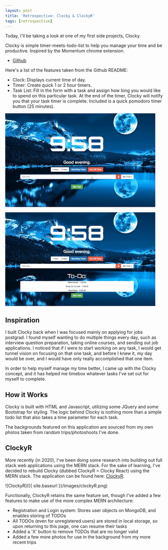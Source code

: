 ```yaml
---
layout: post
title: 'Retrospective: Clocky & ClockyR'
tags: [retrospective]
---
```


Today, I'll be taking a look at one of my first side projects, Clocky.

Clocky is simple timer-meets-todo-list to help you manage your time and be productive. Inspired by the Momentum chrome extension.

- [Github](https://github.com/barelampagos/Clocky)

Here's a list of the features taken from the Github README:

- Clock: Displays current time of day.
- Timer: Create quick 1 or 2 hour timers.
- Task List: Fill in the form with a task and assign how long you would like to spend on this particular task. At the end of the timer, Clocky will notify you that your task timer is complete. Included is a quick pomodoro timer button (25 minutes).

![Clocky Task List](https://raw.githubusercontent.com/barelampagos/Clocky/master/media/taskList.gif)

![Clocky Timer](https://raw.githubusercontent.com/barelampagos/Clocky/master/media/timer.gif)

## Inspiration

I built Clocky back when I was focused mainly on applying for jobs postgrad. I found myself wanting to do multiple things every day, such as interview question preparation, taking online courses, and sending out job applications. I noticed that if I were to start working on any task, I would get tunnel vision on focusing on that one task, and before I knew it, my day would be over, and I would have only really accomplished that one item.

In order to help myself manage my time better, I came up with the Clocky concept, and it has helped me timebox whatever tasks I've set out for myself to complete.

## How it Works

Clocky is built with HTML and Javascript, utilizing some JQuery and some Bootstrap for styling. The logic behind Clocky is nothing more than a simple todo list that also takes a time parameter for each task.

The backgrounds featured on this application are sourced from my own photos taken from random trips/photoshoots I've done.

## ClockyR

More recently (in 2020), I've been doing some research into building out full stack web applications using the MERN stack. For the sake of learning, I've decided to rebuild Clocky (dubbed ClockyR = Clocky React) using the MERN stack. The application can be found here: [ClockyR](https://clocky-r.herokuapp.com/).

![ClockyR]({{ site.baseurl }}/images/clockyR.png)

Functionally, ClockyR retains the same feature set, though I've added a few features to make use of the more complex MERN architecture:

- Registration and Login system: Stores user objects on MongoDB, and enables storing of TODOs
- All TODOs (even for unregistered users) are stored in local storage, so upon returning to this page, one can resume their tasks
- Added a 'X' button to remove TODOs that are no longer valid
- Added a few more photos for use in the background from my more recent trips
